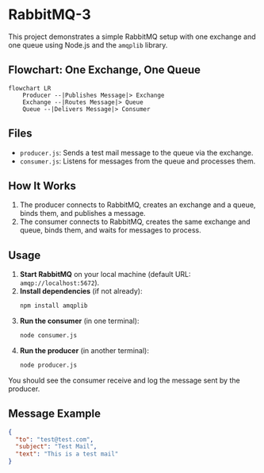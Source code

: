 # RabbitMQ-3

This project demonstrates a simple RabbitMQ setup with one exchange and one queue using Node.js and the `amqplib` library.

## Flowchart: One Exchange, One Queue

```mermaid
flowchart LR
    Producer --|Publishes Message|> Exchange
    Exchange --|Routes Message|> Queue
    Queue --|Delivers Message|> Consumer
```

## Files

- `producer.js`: Sends a test mail message to the queue via the exchange.
- `consumer.js`: Listens for messages from the queue and processes them.

## How It Works

1. The producer connects to RabbitMQ, creates an exchange and a queue, binds them, and publishes a message.
2. The consumer connects to RabbitMQ, creates the same exchange and queue, binds them, and waits for messages to process.

## Usage

1. **Start RabbitMQ** on your local machine (default URL: `amqp://localhost:5672`).
2. **Install dependencies** (if not already):
   ```sh
   npm install amqplib
   ```
3. **Run the consumer** (in one terminal):
   ```sh
   node consumer.js
   ```
4. **Run the producer** (in another terminal):
   ```sh
   node producer.js
   ```

You should see the consumer receive and log the message sent by the producer.

## Message Example

```json
{
  "to": "test@test.com",
  "subject": "Test Mail",
  "text": "This is a test mail"
}
```

